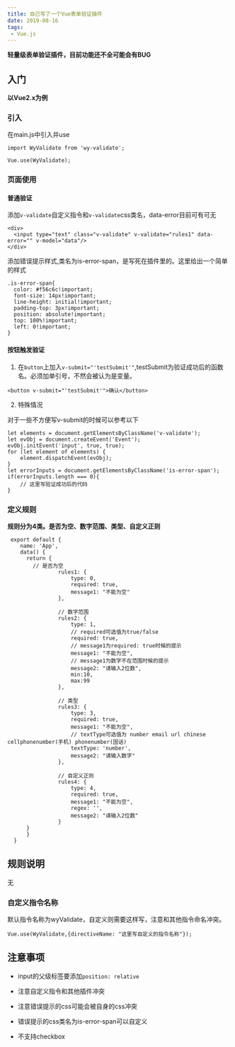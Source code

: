 ```yaml
---
title: 自己写了一个Vue表单验证插件
date: 2019-08-16
tags:
 - Vue.js
---
```



**轻量级表单验证插件，目前功能还不全可能会有BUG**

## 入门

**以Vue2.x为例**

### 引入

在main.js中引入并use

```
import WyValidate from 'wy-validate';

Vue.use(WyValidate);
```

### 页面使用

#### 普通验证

添加`v-validate`自定义指令和`v-validate`css类名，data-error目前可有可无

```
<div>
  <input type="text" class="v-validate" v-validate="rules1" data-error="" v-model="data"/>
</div>
```

添加错误提示样式,类名为is-error-span，是写死在插件里的。这里给出一个简单的样式

```
.is-error-span{
  color: #f56c6c!important;
  font-size: 14px!important;
  line-height: initial!important;
  padding-top: 3px!important;
  position: absolute!important;
  top: 100%!important;
  left: 0!important;
}
```

#### 按钮触发验证

1. 在`button`上加入`v-submit="'testSubmit'"`,testSubmit为验证成功后的函数名。必须加单引号，不然会被认为是变量。

```
<button v-submit="'testSubmit'">确认</button>
```

2. 特殊情况

对于一些不方便写v-submit的时候可以参考以下

```
let elements = document.getElementsByClassName('v-validate');
let evObj = document.createEvent('Event');
evObj.initEvent('input', true, true);
for (let element of elements) {
    element.dispatchEvent(evObj);
}
let errorInputs = document.getElementsByClassName('is-error-span');
if(errorInputs.length === 0){
    // 这里写验证成功后的代码
}
```

### 定义规则

**规则分为4类。是否为空、数字范围、类型、自定义正则**

```
 export default {
    name: 'App',
    data() {
      return {
        // 是否为空
				rules1: {
					type: 0,
					required: true,
					message1: "不能为空"
				},

				// 数字范围
				rules2: {
					type: 1,
					// required可选值为true/false
					required: true,
					// message1为required: true时候的提示
					message1: "不能为空",
					// message1为数字不在范围时候的提示
					message2: "请输入2位数",
					min:10,
					max:99
				},

				// 类型
				rules3: {
					type: 3,
					required: true,
					message1: "不能为空",
					// textType可选值为 number email url chinese cellphonenumber(手机) phonenumber(固话)
					textType: 'number',
					message2: "请输入数字"
				},

				// 自定义正则
				rules4: {
					type: 4,
					required: true,
					message1: "不能为空",
					regex: '',
					message2: "请输入2位数"
				}
      } 
	  }
  }
```

## 规则说明

无

### 自定义指令名称

默认指令名称为wyValidate，自定义则需要这样写，注意和其他指令命名冲突。

```
Vue.use(WyValidate,{directiveName: "这里写自定义的指令名称"});
```

## 注意事项

* input的父级标签要添加`position: relative`

* 注意自定义指令和其他插件冲突

* 注意错误提示的css可能会被自身的css冲突

* 错误提示的css类名为is-error-span可以自定义

* 不支持checkbox
